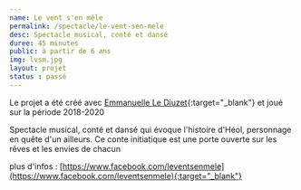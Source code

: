 ```yaml
---
name: Le vent s'en mêle
permalink: /spectacle/le-vent-sen-mele
desc: Spectacle musical, conté et dansé
duree: 45 minutes
public: à partir de 6 ans
img: lvsm.jpg
layout: projet
status : passé
---
```

Le projet a été créé avec [Emmanuelle Le Diuzet](https://www.facebook.com/people/Cie-Les-Grillons-A-LOuest/100054202149872/){:target="_blank"} et joué sur la période 2018-2020


Spectacle musical, conté et dansé qui évoque l'histoire d'Héol, personnage en quête d'un ailleurs. 
Ce conte initiatique est une porte ouverte sur les rêves et les envies de chacun


plus d'infos : [https://www.facebook.com/leventsenmele](https://www.facebook.com/leventsenmele){:target="_blank"} 